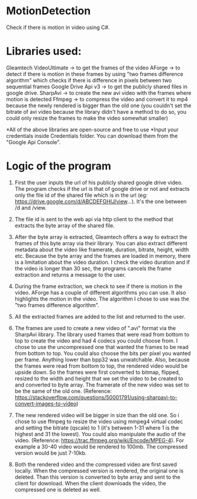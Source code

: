 # MotionDetection
Check if there is motion in video using C#.

# Libraries used:
Gleamtech VideoUltimate -> to get the frames of the video
AForge -> to detect if there is motion in these frames by using "two frames difference algorithm" which checks if there is difference in pixels between two sequential frames
Google Drive Api v3 -> to get the publicly shared files in google drive.
SharpAvi -> to create the new avi video with the frames where motion is detected
Ffmpeg -> to compress the video and convert it to mp4 because the newly rendered is bigger than the old one (you couldn't set the bitrate of avi video because the library didn't have a method to do so, you could only resize the frames to make the video somewhat smaller)

*All of the above libraries are open-source and free to use
*Input your credentials inside Credentials folder. You can download them from the "Google Api Console".

# Logic of the program
1. First the user inputs the url of his publicly shared google drive video. The program checks if the url is that of google drive or not and extracts only the file id of the shared file which is in the url (eg: https://drive.google.com/d/ABCDEFGHIJ/view...). It's the one between /d and /view.

2. The file id is sent to the web api via http client to the method that extracts the byte array of the shared file.

3. After the byte array is extracted, Gleamtech offers a way to extract the frames of this byte array via their library. You can also extract different metadata about the video like framerate, duration, bitrate, height, width etc. Because the byte array and the frames are loaded in memory, there is a limitation about the video duration. I check the video duration and if the video is longer than 30 sec, the programs cancels the frame extraction and returns a message to the user.

4. During the frame extraction, we check to see if there is motion in the video. AForge has a couple of different algorithms you can use. It also highlights the motion in the video. The algorithm I chose to use was the "two frames difference algorithm".

5. All the extracted frames are added to the list and returned to the user.

6. The frames are used to create a new video of ".avi" format via the SharpAvi library. The library used frames that were read from bottom to top to create the video and had 4 codecs you could choose from. I chose to use the uncompressed one that wanted the frames to be read from bottom to top. You could also choose the bits per pixel you wanted per frame. Anything lower than bpp32 was unwatchable. Also, because the frames were read from bottom to top, the rendered video would be upside down. So the frames were first converted to bitmap, flipped, resized to the width and height that we set the video to be created to and converted to byte array. The framerate of the new video was set to be the same of the old one. (Reference: https://stackoverflow.com/questions/50001791/using-sharpavi-to-convert-images-to-video)

7. The new rendered video will be bigger in size than the old one. So i chose to use ffmpeg to resize the video using mmpeg4 virtual codec and setting the bitrate (qscale) to 1 (it's between 1-31 where 1 is the highest and 31 the lowest). You could also manipulate the audio of the video. (Reference: https://trac.ffmpeg.org/wiki/Encode/MPEG-4). For example a 30-40 video would be rendered to 100mb. The compressed version would be just 7-10kb.

8. Both the rendered video and the compressed video are first saved locally. When the compressed version is rendered, the original one is deleted. Than this version is converted to byte array and sent to the client for download. When the client downloads the video, the compressed one is deleted as well.
